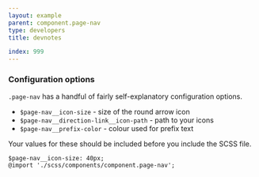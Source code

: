 ```yaml
---
layout: example
parent: component.page-nav
type: developers
title: devnotes

index: 999
---
```

### Configuration options

`.page-nav` has a handful of fairly self-explanatory configuration options.

* `$page-nav__icon-size` - size of the round arrow icon
* `$page-nav__direction-link__icon-path` - path to your icons
* `$page-nav__prefix-color` - colour used for prefix text

Your values for these should be included before you include the SCSS file.

    $page-nav__icon-size: 40px;
    @import './scss/components/component.page-nav';

